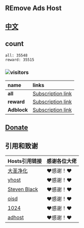 ## REmove Ads Host
## [中文](./README.md)

## count
```
all: 35548
reward: 35515
```
### ![visitors](https://visitor-badge.glitch.me/badge?page_id=lingeringsound.10007&left_color=green&right_color=red)

| **name** | **links** |
| :-- | :-- |
| **all** | [Subscription link](https://raw.githubusercontent.com/lingeringsound/10007_auto/master/all) |
| **reward** | [Subscription link](https://raw.githubusercontent.com/lingeringsound/10007_auto/master/reward) |
| **Adblock** | [Subscription link](https://raw.githubusercontent.com/lingeringsound/10007_auto/master/adb.txt) |

## **[Donate](https://github.com/lingeringsound/10007)**

## 引用和致谢
| **Hosts引用链接** | 感谢各位大佬 |
| :-- | :-- |
| [大圣净化](https://github.com/jdlingyu/ad-wars) | ❤感谢！❤ |
| [yhost](https://github.com/VeleSila/yhosts) | ❤感谢！❤ |
| [Steven Black](https://github.com/StevenBlack/hosts) | ❤感谢！❤ |
| [oisd](https://oisd.nl/howto) | ❤感谢！❤ |
| [1024](https://github.com/Goooler/1024_hosts) | ❤感谢！❤ |
| [adhost](https://github.com/E7KMbb/AD-hosts) | ❤感谢！❤ |

